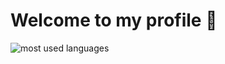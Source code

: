 # Welcome to my profile 👋
![most used languages](https://github-readme-stats.vercel.app/api/top-langs/?username=haberalan&title_color=00203f&text_color=00203f&border_radius=10&border_color=fff&layout=compact)

